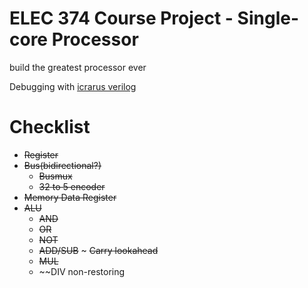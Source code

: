 # ELEC 374 Course Project - Single-core Processor

build the greatest processor ever

Debugging with [icrarus verilog](http://iverilog.icarus.com/)



# Checklist
- ~~Register~~
- ~~Bus(bidirectional?)~~
  - ~~Busmux~~
  - ~~32 to 5 encoder~~
- ~~Memory Data Register~~
- ~~ALU~~
  - ~~AND~~
  - ~~OR~~
  - ~~NOT~~
  - ~~ADD/SUB~~
  ~ ~~Carry lookahead~~
  - ~~MUL~~
  - ~~DIV non-restoring
  
